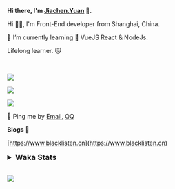 <!-- <img align="right" src="https://github-readme-stats.vercel.app/api/top-langs/?username=blacklisten&layout=compact" /> -->

**Hi there, I'm [Jiachen.Yuan](https://www.blacklisten.cn) 👋.**

Hi 🙋‍♂️, I'm Front-End developer from Shanghai, China.

🌱 I’m currently learning 🥀 VueJS  React & NodeJs.

Lifelong learner. 😻

<br />

<img src="https://github-readme-stats.vercel.app/api/top-langs/?username=aaditkamat&layout=compact" /><br />

<img src="https://github-readme-stats.vercel.app/api?username=blacklisten&count_private=true&show_icons=true" /><br />

<img src="https://github-readme-stats.vercel.app/api/wakatime?username=blacklisten&layout=compact" /><br />



💬 Ping me by [Email](mailto:black_listen@163.com), [QQ](http://wpa.qq.com/msgrd?v=3&uin=756319278&site=%E5%9C%A8%E7%BA%BF%E5%AE%A2%E6%9C%8D&menu=yes)

<!-- I am Into , 🙏 -->

<!-- Javascript, Web Development, H5, MicroProgram, NodeJs, Electron... 😼 -->

<!--[![Top Langs](https://github-readme-stats.vercel.app/api/top-langs/?username=blacklisten&layout=compact)](https://github.com/anuraghazra/github-readme-stats)-->

<!--![ReadMe Card](https://github-readme-stats.vercel.app/api?username=blacklisten&show_icons=true&theme=radical)-->

**Blogs 🌱**

[https://www.blacklisten.cn](https://www.blacklisten.cn)

<details>
 <summary style="font-size:1.25em"><strong>Waka Stats </strong></summary><br>
<!--START_SECTION:waka-->
![Code Time](http://img.shields.io/badge/Code%20Time-1%2C140%20hrs%2022%20mins-blue)

![Profile Views](http://img.shields.io/badge/Profile%20Views-1-blue)

**🐱 My GitHub Data** 

> 🏆 4 Contributions in the Year 2022
 > 
> 📦 258.5 kB Used in GitHub's Storage 
 > 
> 💼 Opted to Hire
 > 
> 📜 48 Public Repositories 
 > 
> 🔑 4 Private Repositories  
 > 
**I'm an Early 🐤** 

```text
🌞 Morning    3 commits      █░░░░░░░░░░░░░░░░░░░░░░░░   5.66% 
🌆 Daytime    32 commits     ███████████████░░░░░░░░░░   60.38% 
🌃 Evening    18 commits     ████████░░░░░░░░░░░░░░░░░   33.96% 
🌙 Night      0 commits      ░░░░░░░░░░░░░░░░░░░░░░░░░   0.0%

```
📅 **I'm Most Productive on Friday** 

```text
Monday       1 commits      ░░░░░░░░░░░░░░░░░░░░░░░░░   1.89% 
Tuesday      6 commits      ██░░░░░░░░░░░░░░░░░░░░░░░   11.32% 
Wednesday    6 commits      ██░░░░░░░░░░░░░░░░░░░░░░░   11.32% 
Thursday     15 commits     ███████░░░░░░░░░░░░░░░░░░   28.3% 
Friday       23 commits     ██████████░░░░░░░░░░░░░░░   43.4% 
Saturday     1 commits      ░░░░░░░░░░░░░░░░░░░░░░░░░   1.89% 
Sunday       1 commits      ░░░░░░░░░░░░░░░░░░░░░░░░░   1.89%

```


📊 **This Week I Spent My Time On** 

```text
⌚︎ Time Zone: Asia/Shanghai

💬 Programming Languages: 
TypeScript               6 hrs 10 mins       █████████████░░░░░░░░░░░░   55.49% 
JavaScript               2 hrs 29 mins       █████░░░░░░░░░░░░░░░░░░░░   22.46% 
HTML                     51 mins             ██░░░░░░░░░░░░░░░░░░░░░░░   7.7% 
CSS                      42 mins             █░░░░░░░░░░░░░░░░░░░░░░░░   6.41% 
Vue.js                   20 mins             ░░░░░░░░░░░░░░░░░░░░░░░░░   3.07%

🔥 Editors: 
VS Code                  11 hrs 6 mins       █████████████████████████   100.0%

🐱‍💻 Projects: 
AppBosUtilsWeb           3 hrs 56 mins       ████████░░░░░░░░░░░░░░░░░   35.39% 
AppRomeWeb               3 hrs 9 mins        ███████░░░░░░░░░░░░░░░░░░   28.36% 
AppBosSummaryH5          56 mins             ██░░░░░░░░░░░░░░░░░░░░░░░   8.43% 
Unknown Project          51 mins             ██░░░░░░░░░░░░░░░░░░░░░░░   7.74% 
BackOhoPackages          49 mins             █░░░░░░░░░░░░░░░░░░░░░░░░   7.44%

💻 Operating System: 
Mac                      11 hrs 6 mins       █████████████████████████   100.0%

```

**I Mostly Code in JavaScript** 

```text
JavaScript               18 repos            ██████████░░░░░░░░░░░░░░░   42.86% 
Vue                      11 repos            ██████░░░░░░░░░░░░░░░░░░░   26.19% 
TypeScript               6 repos             ███░░░░░░░░░░░░░░░░░░░░░░   14.29% 
HTML                     4 repos             ██░░░░░░░░░░░░░░░░░░░░░░░   9.52% 
CSS                      1 repo              ░░░░░░░░░░░░░░░░░░░░░░░░░   2.38%

```


**Timeline**

![Chart not found](https://raw.githubusercontent.com/blacklisten/blacklisten/master/charts/bar_graph.png) 


 Last Updated on 06/11/2022 18:47:02 UTC
<!--END_SECTION:waka-->
</details>

<br />

<!--
**blacklisten/blacklisten** is a ✨ _special_ ✨ repository because its `README.md` (this file) appears on your GitHub profile.

Here are some ideas to get you started:

- 🔭 I’m currently working on ...
- 🌱 I’m currently learning ...
- 👯 I’m looking to collaborate on ...
- 🤔 I’m looking for help with ...
- 💬 Ask me about ...
- 📫 How to reach me: ...
- 😄 Pronouns: ...
- ⚡ Fun fact: ...
-->

![](http://profile-counter.glitch.me/blacklisten/count.svg)
